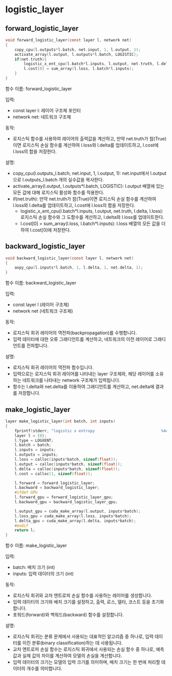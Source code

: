 # logistic\_layer

## forward\_logistic\_layer

```c
void forward_logistic_layer(const layer l, network net)
{
    copy_cpu(l.outputs*l.batch, net.input, 1, l.output, 1);
    activate_array(l.output, l.outputs*l.batch, LOGISTIC);
    if(net.truth){
        logistic_x_ent_cpu(l.batch*l.inputs, l.output, net.truth, l.delta, l.loss);
        l.cost[0] = sum_array(l.loss, l.batch*l.inputs);
    }
}
```

함수 이름: forward\_logistic\_layer

입력:

* const layer l: 레이어 구조체 포인터
* network net: 네트워크 구조체

동작:&#x20;

* 로지스틱 함수를 사용하여 레이어의 출력값을 계산하고, 만약 net.truth가 참(True)이면 로지스틱 손실 함수를 계산하여 l.loss와 l.delta를 업데이트하고, l.cost에 l.loss의 합을 저장한다.

설명:

* copy\_cpu(l.outputs_l.batch, net.input, 1, l.output, 1): net.input에서 l.output으로 l.outputs_l.batch 개의 실수값을 복사한다.
* activate\_array(l.output, l.outputs\*l.batch, LOGISTIC): l.output 배열에 있는 모든 값에 대해 로지스틱 활성화 함수를 적용한다.
* if(net.truth): 만약 net.truth가 참(True)이면 로지스틱 손실 함수를 계산하여 l.loss와 l.delta를 업데이트하고, l.cost에 l.loss의 합을 저장한다.
  * logistic\_x\_ent\_cpu(l.batch\*l.inputs, l.output, net.truth, l.delta, l.loss): 로지스틱 손실 함수와 그 도함수를 계산하고, l.delta와 l.loss를 업데이트한다.
  * l.cost\[0] = sum\_array(l.loss, l.batch\*l.inputs): l.loss 배열의 모든 값을 더하여 l.cost\[0]에 저장한다.



## backward\_logistic\_layer

```c
void backward_logistic_layer(const layer l, network net)
{
    axpy_cpu(l.inputs*l.batch, 1, l.delta, 1, net.delta, 1);
}
```

함수 이름: backward\_logistic\_layer

입력:&#x20;

* const layer l (레이어 구조체)
* network net (네트워크 구조체)

동작:&#x20;

* 로지스틱 회귀 레이어의 역전파(backpropagation)를 수행합니다.&#x20;
* 입력 데이터에 대한 오류 그래디언트를 계산하고, 네트워크의 이전 레이어로 그래디언트를 전파합니다.

설명:&#x20;

* 로지스틱 회귀 레이어의 역전파 함수입니다.&#x20;
* 입력으로는 로지스틱 회귀 레이어를 나타내는 layer 구조체와, 해당 레이어를 소유하는 네트워크를 나타내는 network 구조체가 입력됩니다.&#x20;
* 함수는 l.delta와 net.delta를 이용하여 그래디언트를 계산하고, net.delta에 결과를 저장합니다.



## make\_logistic\_layer

```c
layer make_logistic_layer(int batch, int inputs)
{
    fprintf(stderr, "logistic x entropy                             %4d\n",  inputs);
    layer l = {0};
    l.type = LOGXENT;
    l.batch = batch;
    l.inputs = inputs;
    l.outputs = inputs;
    l.loss = calloc(inputs*batch, sizeof(float));
    l.output = calloc(inputs*batch, sizeof(float));
    l.delta = calloc(inputs*batch, sizeof(float));
    l.cost = calloc(1, sizeof(float));

    l.forward = forward_logistic_layer;
    l.backward = backward_logistic_layer;
    #ifdef GPU
    l.forward_gpu = forward_logistic_layer_gpu;
    l.backward_gpu = backward_logistic_layer_gpu;

    l.output_gpu = cuda_make_array(l.output, inputs*batch);
    l.loss_gpu = cuda_make_array(l.loss, inputs*batch);
    l.delta_gpu = cuda_make_array(l.delta, inputs*batch);
    #endif
    return l;
}
```

함수 이름: make\_logistic\_layer

입력:

* batch: 배치 크기 (int)
* inputs: 입력 데이터의 크기 (int)

동작:

* 로지스틱 회귀와 교차 엔트로피 손실 함수를 사용하는 레이어를 생성합니다.
* 입력 데이터의 크기와 배치 크기를 설정하고, 출력, 로스, 델타, 코스트 등을 초기화합니다.
* 포워드(forward)와 백워드(backward) 함수를 설정합니다.

설명:

* 로지스틱 회귀는 분류 문제에서 사용되는 대표적인 알고리즘 중 하나로, 입력 데이터를 이진 분류(binary classification)하는 데 사용됩니다.
* 교차 엔트로피 손실 함수는 로지스틱 회귀에서 사용되는 손실 함수 중 하나로, 예측 값과 실제 값의 차이를 계산하여 모델의 손실을 계산합니다.
* 입력 데이터의 크기는 모델의 입력 크기를 의미하며, 배치 크기는 한 번에 처리할 데이터의 개수를 의미합니다.

